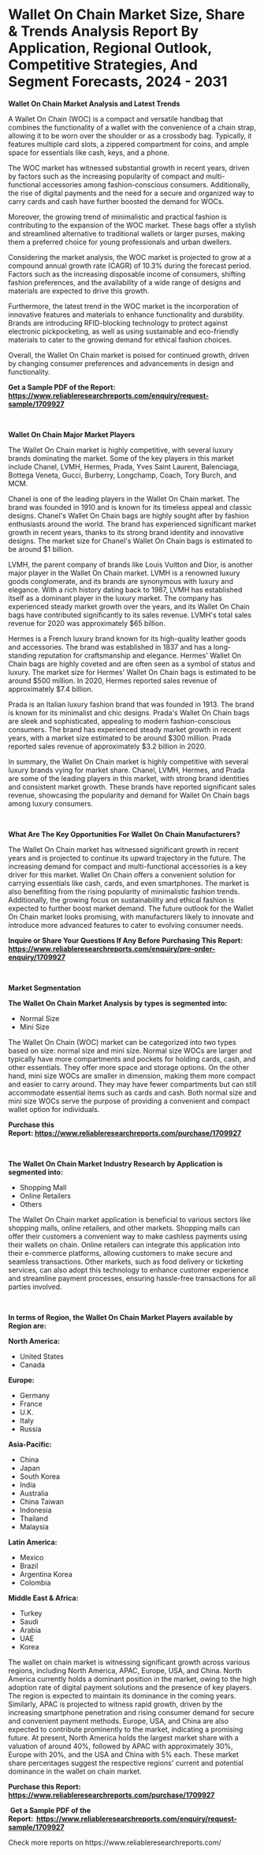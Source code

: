 <p><h1>Wallet On Chain Market Size, Share & Trends Analysis Report By Application, Regional Outlook, Competitive Strategies, And Segment Forecasts, 2024 - 2031</h1></p><p><strong>Wallet On Chain Market Analysis and Latest Trends</strong></p>
<p><p>A Wallet On Chain (WOC) is a compact and versatile handbag that combines the functionality of a wallet with the convenience of a chain strap, allowing it to be worn over the shoulder or as a crossbody bag. Typically, it features multiple card slots, a zippered compartment for coins, and ample space for essentials like cash, keys, and a phone.</p><p>The WOC market has witnessed substantial growth in recent years, driven by factors such as the increasing popularity of compact and multi-functional accessories among fashion-conscious consumers. Additionally, the rise of digital payments and the need for a secure and organized way to carry cards and cash have further boosted the demand for WOCs.</p><p>Moreover, the growing trend of minimalistic and practical fashion is contributing to the expansion of the WOC market. These bags offer a stylish and streamlined alternative to traditional wallets or larger purses, making them a preferred choice for young professionals and urban dwellers.</p><p>Considering the market analysis, the WOC market is projected to grow at a compound annual growth rate (CAGR) of 10.3% during the forecast period. Factors such as the increasing disposable income of consumers, shifting fashion preferences, and the availability of a wide range of designs and materials are expected to drive this growth.</p><p>Furthermore, the latest trend in the WOC market is the incorporation of innovative features and materials to enhance functionality and durability. Brands are introducing RFID-blocking technology to protect against electronic pickpocketing, as well as using sustainable and eco-friendly materials to cater to the growing demand for ethical fashion choices.</p><p>Overall, the Wallet On Chain market is poised for continued growth, driven by changing consumer preferences and advancements in design and functionality.</p></p>
<p><strong>Get a Sample PDF of the Report:&nbsp; <a href="https://www.reliableresearchreports.com/enquiry/request-sample/1709927">https://www.reliableresearchreports.com/enquiry/request-sample/1709927</a></strong></p>
<p>&nbsp;</p>
<p><strong>Wallet On Chain Major Market Players</strong></p>
<p><p>The Wallet On Chain market is highly competitive, with several luxury brands dominating the market. Some of the key players in this market include Chanel, LVMH, Hermes, Prada, Yves Saint Laurent, Balenciaga, Bottega Veneta, Gucci, Burberry, Longchamp, Coach, Tory Burch, and MCM.</p><p>Chanel is one of the leading players in the Wallet On Chain market. The brand was founded in 1910 and is known for its timeless appeal and classic designs. Chanel's Wallet On Chain bags are highly sought after by fashion enthusiasts around the world. The brand has experienced significant market growth in recent years, thanks to its strong brand identity and innovative designs. The market size for Chanel's Wallet On Chain bags is estimated to be around $1 billion.</p><p>LVMH, the parent company of brands like Louis Vuitton and Dior, is another major player in the Wallet On Chain market. LVMH is a renowned luxury goods conglomerate, and its brands are synonymous with luxury and elegance. With a rich history dating back to 1987, LVMH has established itself as a dominant player in the luxury market. The company has experienced steady market growth over the years, and its Wallet On Chain bags have contributed significantly to its sales revenue. LVMH's total sales revenue for 2020 was approximately $65 billion.</p><p>Hermes is a French luxury brand known for its high-quality leather goods and accessories. The brand was established in 1837 and has a long-standing reputation for craftsmanship and elegance. Hermes' Wallet On Chain bags are highly coveted and are often seen as a symbol of status and luxury. The market size for Hermes' Wallet On Chain bags is estimated to be around $500 million. In 2020, Hermes reported sales revenue of approximately $7.4 billion.</p><p>Prada is an Italian luxury fashion brand that was founded in 1913. The brand is known for its minimalist and chic designs. Prada's Wallet On Chain bags are sleek and sophisticated, appealing to modern fashion-conscious consumers. The brand has experienced steady market growth in recent years, with a market size estimated to be around $300 million. Prada reported sales revenue of approximately $3.2 billion in 2020.</p><p>In summary, the Wallet On Chain market is highly competitive with several luxury brands vying for market share. Chanel, LVMH, Hermes, and Prada are some of the leading players in this market, with strong brand identities and consistent market growth. These brands have reported significant sales revenue, showcasing the popularity and demand for Wallet On Chain bags among luxury consumers.</p></p>
<p>&nbsp;</p>
<p><strong>What Are The Key Opportunities For Wallet On Chain Manufacturers?</strong></p>
<p><p>The Wallet On Chain market has witnessed significant growth in recent years and is projected to continue its upward trajectory in the future. The increasing demand for compact and multi-functional accessories is a key driver for this market. Wallet On Chain offers a convenient solution for carrying essentials like cash, cards, and even smartphones. The market is also benefiting from the rising popularity of minimalistic fashion trends. Additionally, the growing focus on sustainability and ethical fashion is expected to further boost market demand. The future outlook for the Wallet On Chain market looks promising, with manufacturers likely to innovate and introduce more advanced features to cater to evolving consumer needs.</p></p>
<p><strong>Inquire or Share Your Questions If Any Before Purchasing This Report: <a href="https://www.reliableresearchreports.com/enquiry/pre-order-enquiry/1709927">https://www.reliableresearchreports.com/enquiry/pre-order-enquiry/1709927</a></strong></p>
<p>&nbsp;</p>
<p><strong>Market Segmentation</strong></p>
<p><strong>The Wallet On Chain Market Analysis by types is segmented into:</strong></p>
<p><ul><li>Normal Size</li><li>Mini Size</li></ul></p>
<p><p>The Wallet On Chain (WOC) market can be categorized into two types based on size: normal size and mini size. Normal size WOCs are larger and typically have more compartments and pockets for holding cards, cash, and other essentials. They offer more space and storage options. On the other hand, mini size WOCs are smaller in dimension, making them more compact and easier to carry around. They may have fewer compartments but can still accommodate essential items such as cards and cash. Both normal size and mini size WOCs serve the purpose of providing a convenient and compact wallet option for individuals.</p></p>
<p><strong>Purchase this Report:&nbsp;<a href="https://www.reliableresearchreports.com/purchase/1709927">https://www.reliableresearchreports.com/purchase/1709927</a></strong></p>
<p>&nbsp;</p>
<p><strong>The Wallet On Chain Market Industry Research by Application is segmented into:</strong></p>
<p><ul><li>Shopping Mall</li><li>Online Retailers</li><li>Others</li></ul></p>
<p><p>The Wallet On Chain market application is beneficial to various sectors like shopping malls, online retailers, and other markets. Shopping malls can offer their customers a convenient way to make cashless payments using their wallets on chain. Online retailers can integrate this application into their e-commerce platforms, allowing customers to make secure and seamless transactions. Other markets, such as food delivery or ticketing services, can also adopt this technology to enhance customer experience and streamline payment processes, ensuring hassle-free transactions for all parties involved.</p></p>
<p>&nbsp;</p>
<p><strong>In terms of Region, the Wallet On Chain Market Players available by Region are:</strong></p>
<p>
    <p> <strong> North America: </strong>
        <ul>
            <li>United States</li>
            <li>Canada</li>
        </ul>
        </p> 
    <p> <strong> Europe: </strong>
        <ul>
            <li>Germany</li>
            <li>France</li>
            <li>U.K.</li>
            <li>Italy</li>
            <li>Russia</li>
        </ul>
        </p> 
    <p> <strong> Asia-Pacific: </strong>
        <ul>
            <li>China</li>
            <li>Japan</li>
            <li>South Korea</li>
            <li>India</li>
            <li>Australia</li>
            <li>China Taiwan</li>
            <li>Indonesia</li>
            <li>Thailand</li>
            <li>Malaysia</li>
        </ul>
        </p> 
    <p> <strong> Latin America: </strong>
        <ul>
            <li>Mexico</li>
            <li>Brazil</li>
            <li>Argentina Korea</li>
            <li>Colombia</li>
        </ul>
        </p> 
    <p> <strong> Middle East & Africa: </strong>
        <ul>
            <li>Turkey</li>
            <li>Saudi</li>
            <li>Arabia</li>
            <li>UAE</li>
            <li>Korea</li>
        </ul>
    </p>
    </p>
<p><p>The wallet on chain market is witnessing significant growth across various regions, including North America, APAC, Europe, USA, and China. North America currently holds a dominant position in the market, owing to the high adoption rate of digital payment solutions and the presence of key players. The region is expected to maintain its dominance in the coming years. Similarly, APAC is projected to witness rapid growth, driven by the increasing smartphone penetration and rising consumer demand for secure and convenient payment methods. Europe, USA, and China are also expected to contribute prominently to the market, indicating a promising future. At present, North America holds the largest market share with a valuation of around 40%, followed by APAC with approximately 30%, Europe with 20%, and the USA and China with 5% each. These market share percentages suggest the respective regions' current and potential dominance in the wallet on chain market.</p></p>
<p><strong>Purchase this Report: <a href="https://www.reliableresearchreports.com/purchase/1709927">https://www.reliableresearchreports.com/purchase/1709927</a></strong></p>
<p>&nbsp;<strong>Get a Sample PDF of the Report:&nbsp;&nbsp;<a href="https://www.reliableresearchreports.com/enquiry/request-sample/1709927">https://www.reliableresearchreports.com/enquiry/request-sample/1709927</a></strong></p>
<p><strong></strong></p>
<p>Check more reports on https://www.reliableresearchreports.com/</p>